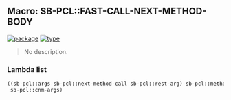 ## Macro: SB-PCL::FAST-CALL-NEXT-METHOD-BODY
[![package](https://img.shields.io/badge/Package-SB--PCL-5f9ea0.svg?style=social&colorA=999999)](../) [![type](https://img.shields.io/badge/Type-Macro-5f9ea0.svg?style=social&colorA=999999)](../#macro) 

> No description.

### Lambda list
```cl
((sb-pcl::args sb-pcl::next-method-call sb-pcl::rest-arg) sb-pcl::method-cell
 sb-pcl::cnm-args)
```
